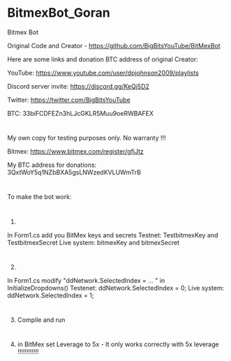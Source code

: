 # BitmexBot_Goran
Bitmex Bot 

Original Code and Creator - https://github.com/BigBitsYouTube/BitMexBot


Here are some links and donation BTC address of original Creator:

YouTube: https://www.youtube.com/user/dpjohnson2009/playlists

Discord server invite: https://discord.gg/KeQj5D2

Twitter: https://twitter.com/BigBitsYouTube

BTC: 33biFCDFEZn3hLJcGKLR5Muu9oeRWBAFEX
#
#
My own copy for testing purposes only. No warranty !!!

Bitmex: https://www.bitmex.com/register/gfjJtz

My BTC address for donations: 3QxtWoY5q1NZbBXA5gsLNWzedKVLUWmTrB
#
#
To make the bot work:
#
1)
In Form1.cs add you BitMex keys and secrets
Testnet: TestbitmexKey and TestbitmexSecret
Live system: bitmexKey and bitmexSecret
#
2)
In Form1.cs modify "ddNetwork.SelectedIndex = ... " in InitializeDropdowns() 
Testenet: ddNetwork.SelectedIndex = 0;
Live system: ddNetwork.SelectedIndex = 1;
#
3) Compile and run
#
4) in BitMex set Leverage to 5x - It only works correctly with 5x leverage !!!!!!!!!!!!
